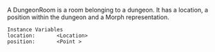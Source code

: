 A DungeonRoom is a room belonging to a dungeon. It has a location,  a position within the dungeon and a Morph representation.

    Instance Variables
	location:		<Location>
	position:		<Point >